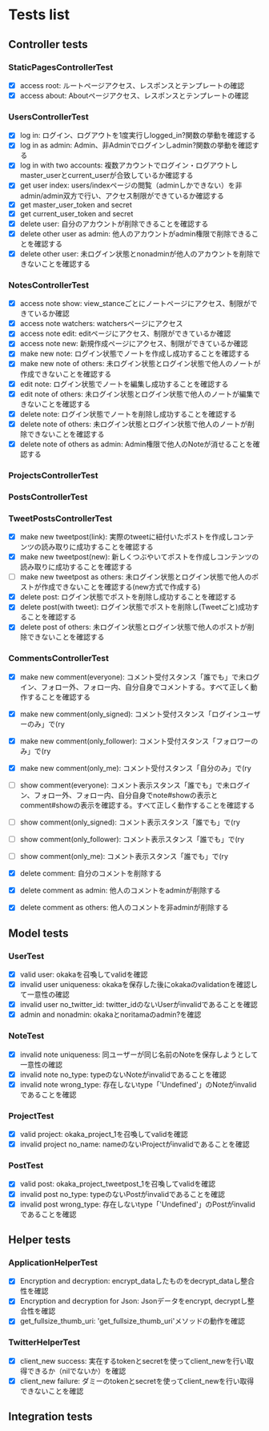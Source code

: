 # Tests list

## Controller tests

### StaticPagesControllerTest

- [x] access root: ルートページアクセス、レスポンスとテンプレートの確認
- [x] access about: Aboutページアクセス、レスポンスとテンプレートの確認

### UsersControllerTest

- [x] log in: ログイン、ログアウトを1度実行しlogged_in?関数の挙動を確認する
- [x] log in as admin: Admin、非Adminでログインしadmin?関数の挙動を確認する
- [x] log in with two accounts: 複数アカウントでログイン・ログアウトしmaster_userとcurrent_userが合致しているか確認する
- [x] get user index: users/indexページの閲覧（adminしかできない）を非admin/admin双方で行い、アクセス制限ができているか確認する
- [x] get master_user_token and secret
- [x] get current_user_token and secret
- [x] delete user: 自分のアカウントが削除できることを確認する
- [x] delete other user as admin: 他人のアカウントがadmin権限で削除できることを確認する
- [x] delete other user: 未ログイン状態とnonadminが他人のアカウントを削除できないことを確認する

### NotesControllerTest

- [x] access note show: view_stanceごとにノートページにアクセス、制限ができているか確認
- [x] access note watchers: watchersページにアクセス
- [x] access note edit: editページにアクセス、制限ができているか確認
- [x] access note new: 新規作成ページにアクセス、制限ができているか確認
- [x] make new note: ログイン状態でノートを作成し成功することを確認する
- [x] make new note of others: 未ログイン状態とログイン状態で他人のノートが作成できないことを確認する
- [x] edit note: ログイン状態でノートを編集し成功することを確認する
- [x] edit note of others: 未ログイン状態とログイン状態で他人のノートが編集できないことを確認する
- [x] delete note: ログイン状態でノートを削除し成功することを確認する
- [x] delete note of others: 未ログイン状態とログイン状態で他人のノートが削除できないことを確認する
- [x] delete note of others as admin: Admin権限で他人のNoteが消せることを確認する

### ProjectsControllerTest

### PostsControllerTest

### TweetPostsControllerTest

- [x] make new tweetpost(link): 実際のtweetに紐付いたポストを作成しコンテンツの読み取りに成功することを確認する
- [x] make new tweetpost(new): 新しくつぶやいてポストを作成しコンテンツの読み取りに成功することを確認する
- [ ] make new tweetpost as others: 未ログイン状態とログイン状態で他人のポストが作成できないことを確認する(new方式で作成する)
- [x] delete post: ログイン状態でポストを削除し成功することを確認する
- [x] delete post(with tweet): ログイン状態でポストを削除し(Tweetごと)成功することを確認する
- [x] delete post of others: 未ログイン状態とログイン状態で他人のポストが削除できないことを確認する

### CommentsControllerTest

- [x] make new comment(everyone): コメント受付スタンス「誰でも」で未ログイン、フォロー外、フォロー内、自分自身でコメントする。すべて正しく動作することを確認する
- [x] make new comment(only_signed): コメント受付スタンス「ログインユーザーのみ」で(ry
- [x] make new comment(only_follower): コメント受付スタンス「フォロワーのみ」で(ry
- [x] make new comment(only_me): コメント受付スタンス「自分のみ」で(ry

- [ ] show comment(everyone): コメント表示スタンス「誰でも」で未ログイン、フォロー外、フォロー内、自分自身でnote#showの表示とcomment#showの表示を確認する。すべて正しく動作することを確認する
- [ ] show comment(only_signed): コメント表示スタンス「誰でも」で(ry
- [ ] show comment(only_follower): コメント表示スタンス「誰でも」で(ry
- [ ] show comment(only_me): コメント表示スタンス「誰でも」で(ry

- [x] delete comment: 自分のコメントを削除する
- [x] delete comment as admin: 他人のコメントをadminが削除する
- [x] delete comment as others: 他人のコメントを非adminが削除する

## Model tests

### UserTest

- [x] valid user: okakaを召喚してvalidを確認
- [x] invalid user uniqueness: okakaを保存した後にokakaのvalidationを確認して一意性の確認
- [x] invalid user no_twitter_id: twitter_idのないUserがinvalidであることを確認
- [x] admin and nonadmin: okakaとnoritamaのadmin?を確認

### NoteTest

- [x] invalid note uniqueness: 同ユーザーが同じ名前のNoteを保存しようとして一意性の確認
- [x] invalid note no_type: typeのないNoteがinvalidであることを確認
- [x] invalid note wrong_type: 存在しないtype「'Undefined'」のNoteがinvalidであることを確認

### ProjectTest

- [x] valid project: okaka_project_1を召喚してvalidを確認
- [x] invalid project no_name: nameのないProjectがinvalidであることを確認

### PostTest

- [x] valid post: okaka_project_tweetpost_1を召喚してvalidを確認
- [x] invalid post no_type: typeのないPostがinvalidであることを確認
- [x] invalid post wrong_type: 存在しないtype「'Undefined'」のPostがinvalidであることを確認

## Helper tests

### ApplicationHelperTest

- [x] Encryption and decryption: encrypt_dataしたものをdecrypt_dataし整合性を確認
- [x] Encryption and decryption for Json: Jsonデータをencrypt, decryptし整合性を確認
- [x] get_fullsize_thumb_uri: 'get_fullsize_thumb_uri'メソッドの動作を確認

### TwitterHelperTest

- [x] client_new success: 実在するtokenとsecretを使ってclient_newを行い取得できるか（nilでないか）を確認
- [x] client_new failure: ダミーのtokenとsecretを使ってclient_newを行い取得できないことを確認

## Integration tests
